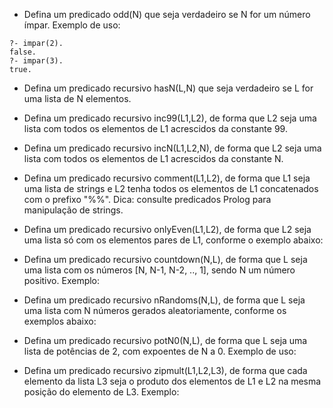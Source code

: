 - Defina um predicado odd(N) que seja verdadeiro se N for um número ímpar. Exemplo de uso:
```
?- impar(2).
false.
?- impar(3).
true.
```

- Defina um predicado recursivo hasN(L,N) que seja verdadeiro se L for uma lista de N elementos.

- Defina um predicado recursivo inc99(L1,L2), de forma que L2 seja uma lista com todos os elementos de L1 acrescidos da constante 99.

- Defina um predicado recursivo incN(L1,L2,N), de forma que L2 seja uma lista com todos os elementos de L1 acrescidos da constante N.

- Defina um predicado recursivo comment(L1,L2), de forma que L1 seja uma lista de strings e L2 tenha todos os elementos de L1 concatenados com o prefixo "%%". Dica: consulte predicados Prolog para manipulação de strings.

- Defina um predicado recursivo onlyEven(L1,L2), de forma que L2 seja uma lista só com os elementos pares de L1, conforme o exemplo abaixo:

- Defina um predicado recursivo countdown(N,L), de forma que L seja uma lista com os números [N, N-1, N-2, .., 1], sendo N um número positivo. Exemplo:

- Defina um predicado recursivo nRandoms(N,L), de forma que L seja uma lista com N números gerados aleatoriamente, conforme os exemplos abaixo:

- Defina um predicado recursivo potN0(N,L), de forma que L seja uma lista de potências de 2, com expoentes de N a 0. Exemplo de uso:

- Defina um predicado recursivo zipmult(L1,L2,L3), de forma que cada elemento da lista L3 seja o produto dos elementos de L1 e L2 na mesma posição do elemento de L3. Exemplo: